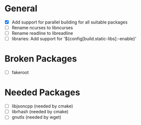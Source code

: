 # General
- [x] Add support for parallel building for all suitable packages
- [ ] Rename ncurses to libncurses
- [ ] Rename readline to libreadline
- [ ] libraries: Add support for '${config[build.static-libs]:-enable}'

# Broken Packages
- [ ] fakeroot

# Needed Packages
- [ ] libjsoncpp (needed by cmake)
- [ ] librhash (needed by cmake)
- [ ] gnutls (needed by wget)
